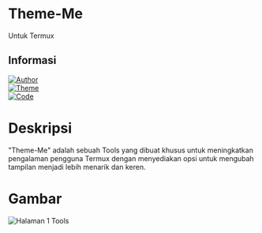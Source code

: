 # Theme-Me
Untuk Termux<br>

## Informasi

[![Author](https://img.shields.io/badge/Author%20By-Zidan_IDz%20ID-green?style=for-the-badge&logo=appveyor)]()<br>
[![Theme](https://img.shields.io/badge/THEME-ME%20beta.0-brightgreen.svg?maxAge=259200)]()<br>
[![Code](https://img.shields.io/badge/Code-Python2.7-brightgreen.svg)]()

# Deskripsi
"Theme-Me" adalah sebuah Tools yang dibuat khusus untuk meningkatkan pengalaman pengguna Termux dengan menyediakan opsi untuk mengubah tampilan menjadi lebih menarik dan keren.<br>

# Gambar
![Halaman 1 Tools](https://i.ibb.co/PTfRpCV/Screenshot-20231209-133957-2.png)
